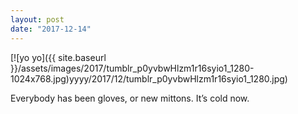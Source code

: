 ```yaml
---
layout: post
date: "2017-12-14"
---
```


[![yo yo]({{ site.baseurl }}/assets/images/2017/tumblr_p0yvbwHlzm1r16syio1_1280-1024x768.jpg)yyyy/2017/12/tumblr_p0yvbwHlzm1r16syio1_1280.jpg)

Everybody has been gloves, or new mittons. It’s cold now.
